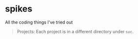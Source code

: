 # spikes

All the coding things I've tried out

> Projects: Each project is in a different directory under `svc`.

